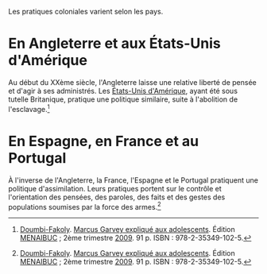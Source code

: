 <!-- TITLE: Colonisation -->
<!-- SUBTITLE: Présentation de la Colonisation -->

Les pratiques coloniales varient selon les pays.

# En Angleterre et aux États-Unis d'Amérique
Au début du XXème siècle, l'Angleterre laisse une relative liberté de pensée et d'agir à ses administrés. Les [États-Unis d'Amérique](), ayant été sous tutelle Britanique, pratique une politique similaire, suite à l'abolition de l'esclavage.[^1]

# En Espagne, en France et au Portugal
À l'inverse de l'Angleterre, la France, l'Espagne et le Portugal pratiquent une politique d'assimilation. Leurs pratiques portent sur le contrôle et l'orientation des pensées, des paroles, des faits et des gestes des populations soumises par la force des armes.[^1]


[^1]: [Doumbi-Fakoly](/personnalite/homme/polymathe/afrique/nord-ouest/pays/mali/doumbi-fakoli). [Marcus Garvey expliqué aux adolescents](/ouvrage/documentaire/marcus-garvey-explique-aux-adolescents). Édition [MENAIBUC](/organisme/editeur/menaibuc) ; 2ème trimestre [2009](/histoire/date/calendrier-gregorien/par-annee/2009). 91 p. ISBN : 978-2-35349-102-5.